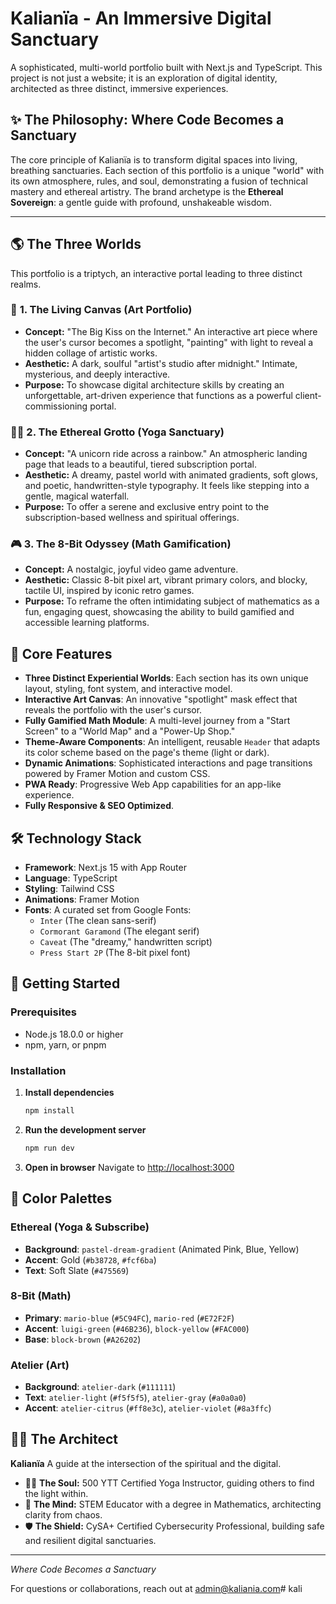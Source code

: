 # Kalianïa - An Immersive Digital Sanctuary

A sophisticated, multi-world portfolio built with Next.js and TypeScript. This project is not just a website; it is an exploration of digital identity, architected as three distinct, immersive experiences.

## ✨ The Philosophy: Where Code Becomes a Sanctuary

The core principle of Kalianïa is to transform digital spaces into living, breathing sanctuaries. Each section of this portfolio is a unique "world" with its own atmosphere, rules, and soul, demonstrating a fusion of technical mastery and ethereal artistry. The brand archetype is the **Ethereal Sovereign**: a gentle guide with profound, unshakeable wisdom.

---

## 🌎 The Three Worlds

This portfolio is a triptych, an interactive portal leading to three distinct realms.

### 🎨 **1. The Living Canvas (Art Portfolio)**
- **Concept:** "The Big Kiss on the Internet." An interactive art piece where the user's cursor becomes a spotlight, "painting" with light to reveal a hidden collage of artistic works.
- **Aesthetic:** A dark, soulful "artist's studio after midnight." Intimate, mysterious, and deeply interactive.
- **Purpose:** To showcase digital architecture skills by creating an unforgettable, art-driven experience that functions as a powerful client-commissioning portal.

### 🧘‍♀️ **2. The Ethereal Grotto (Yoga Sanctuary)**
- **Concept:** "A unicorn ride across a rainbow." An atmospheric landing page that leads to a beautiful, tiered subscription portal.
- **Aesthetic:** A dreamy, pastel world with animated gradients, soft glows, and poetic, handwritten-style typography. It feels like stepping into a gentle, magical waterfall.
- **Purpose:** To offer a serene and exclusive entry point to the subscription-based wellness and spiritual offerings.

### 🎮 **3. The 8-Bit Odyssey (Math Gamification)**
- **Concept:** A nostalgic, joyful video game adventure.
- **Aesthetic:** Classic 8-bit pixel art, vibrant primary colors, and blocky, tactile UI, inspired by iconic retro games.
- **Purpose:** To reframe the often intimidating subject of mathematics as a fun, engaging quest, showcasing the ability to build gamified and accessible learning platforms.

## 🚀 Core Features

-   **Three Distinct Experiential Worlds**: Each section has its own unique layout, styling, font system, and interactive model.
-   **Interactive Art Canvas**: An innovative "spotlight" mask effect that reveals the portfolio with the user's cursor.
-   **Fully Gamified Math Module**: A multi-level journey from a "Start Screen" to a "World Map" and a "Power-Up Shop."
-   **Theme-Aware Components**: An intelligent, reusable `Header` that adapts its color scheme based on the page's theme (light or dark).
-   **Dynamic Animations**: Sophisticated interactions and page transitions powered by Framer Motion and custom CSS.
-   **PWA Ready**: Progressive Web App capabilities for an app-like experience.
-   **Fully Responsive & SEO Optimized**.

## 🛠️ Technology Stack

-   **Framework**: Next.js 15 with App Router
-   **Language**: TypeScript
-   **Styling**: Tailwind CSS
-   **Animations**: Framer Motion
-   **Fonts**: A curated set from Google Fonts:
    -   `Inter` (The clean sans-serif)
    -   `Cormorant Garamond` (The elegant serif)
    -   `Caveat` (The "dreamy," handwritten script)
    -   `Press Start 2P` (The 8-bit pixel font)

## 🎯 Getting Started

### Prerequisites
-   Node.js 18.0.0 or higher
-   npm, yarn, or pnpm

### Installation

1.  **Install dependencies**
    ```bash
    npm install
    ```

2.  **Run the development server**
    ```bash
    npm run dev
    ```

3.  **Open in browser**
    Navigate to [http://localhost:3000](http://localhost:3000)

## 🎨 Color Palettes

### Ethereal (Yoga & Subscribe)
-   **Background**: `pastel-dream-gradient` (Animated Pink, Blue, Yellow)
-   **Accent**: Gold (`#b38728`, `#fcf6ba`)
-   **Text**: Soft Slate (`#475569`)

### 8-Bit (Math)
-   **Primary**: `mario-blue` (`#5C94FC`), `mario-red` (`#E72F2F`)
-   **Accent**: `luigi-green` (`#46B236`), `block-yellow` (`#FAC000`)
-   **Base**: `block-brown` (`#A26202`)

### Atelier (Art)
-   **Background**: `atelier-dark` (`#111111`)
-   **Text**: `atelier-light` (`#f5f5f5`), `atelier-gray` (`#a0a0a0`)
-   **Accent**: `atelier-citrus` (`#ff8e3c`), `atelier-violet` (`#8a3ffc`)

## 👩‍💻 The Architect

**Kalianïa**
A guide at the intersection of the spiritual and the digital.

-   🧘‍♀️ **The Soul:** 500 YTT Certified Yoga Instructor, guiding others to find the light within.
-   🧠 **The Mind:** STEM Educator with a degree in Mathematics, architecting clarity from chaos.
-   🛡️ **The Shield:** CySA+ Certified Cybersecurity Professional, building safe and resilient digital sanctuaries.

---

*Where Code Becomes a Sanctuary*

For questions or collaborations, reach out at [admin@kaliania.com](mailto:admin@kaliania.com)# kali
